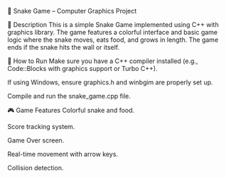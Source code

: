 
🐍 Snake Game – Computer Graphics Project

📌 Description
This is a simple Snake Game implemented using C++ with graphics library. The game features a colorful interface and basic game logic where the snake moves, eats food, and grows in length. The game ends if the snake hits the wall or itself.

🚀 How to Run
Make sure you have a C++ compiler installed (e.g., Code::Blocks with graphics support or Turbo C++).

If using Windows, ensure graphics.h and winbgim are properly set up.

Compile and run the snake_game.cpp file.



🎮 Game Features
Colorful snake and food.

Score tracking system.

Game Over screen.

Real-time movement with arrow keys.

Collision detection.
